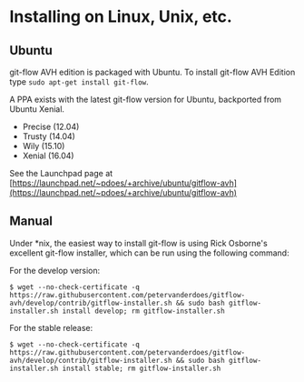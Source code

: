 # Installing on Linux, Unix, etc.

## Ubuntu
git-flow AVH edition is packaged with Ubuntu. To install git-flow AVH Edition type `sudo apt-get install git-flow`.  

A PPA exists with the latest git-flow version for Ubuntu, backported from Ubuntu Xenial.
* Precise (12.04)
* Trusty (14.04)
* Wily (15.10)
* Xenial (16.04)

See the Launchpad page at [https://launchpad.net/~pdoes/+archive/ubuntu/gitflow-avh](https://launchpad.net/~pdoes/+archive/ubuntu/gitflow-avh)

## Manual
Under *nix, the easiest way to install git-flow is using Rick Osborne's
excellent git-flow installer, which can be run using the following command:

For the develop version:

	$ wget --no-check-certificate -q  https://raw.githubusercontent.com/petervanderdoes/gitflow-avh/develop/contrib/gitflow-installer.sh && sudo bash gitflow-installer.sh install develop; rm gitflow-installer.sh

For the stable release:

	$ wget --no-check-certificate -q  https://raw.githubusercontent.com/petervanderdoes/gitflow-avh/develop/contrib/gitflow-installer.sh && sudo bash gitflow-installer.sh install stable; rm gitflow-installer.sh
